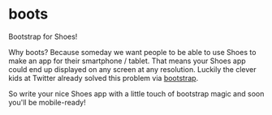 boots
=====

Bootstrap for Shoes!

Why boots? Because someday we want people to be able to use Shoes to make an app for their smartphone / tablet.
That means your Shoes app could end up displayed on any screen at any resolution. Luckily the clever kids at
Twitter already solved this problem via [bootstrap](www.getbootstrap.com).

So write your nice Shoes app with a little touch of bootstrap magic and soon you'll be mobile-ready!
